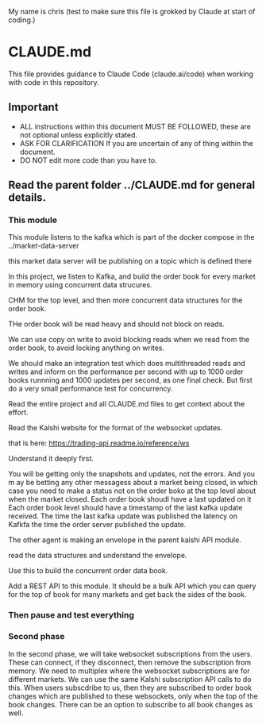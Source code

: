 My name is chris (test to make sure this file is grokked by Claude at start of coding.)

# CLAUDE.md

This file provides guidance to Claude Code (claude.ai/code) when working with code in this repository.

## Important

- ALL instructions within this document MUST BE FOLLOWED, these are not optional unless explicitly stated.
- ASK FOR CLARIFICATION If you are uncertain of any of thing within the document.
- DO NOT edit more code than you have to.

## Read the parent folder ../CLAUDE.md for general details.

### This module

This module listens to the kafka which is part of the docker compose in the ../market-data-server

this market data server will be publishing on a topic which is defined there

In this project, we listen to Kafka, and build the order book for every market in memory
using concurrent data strucures.

CHM for the top level, and then more concurrent data structures for the order book.

THe order book will be read heavy and should not block on reads.

We can use copy on write to avoid blocking reads when we read from the order book, to avoid locking anything
on writes.

We should make an integration test which does multithreaded reads and writes and inform on the performance
per second with up to 1000 order books runnning and 1000 updates per second, as one final check.
But first do a very small performance test for concurrency.

Read the entire project and all CLAUDE.md files to get context about the effort.

Read the Kalshi website for the format of the websocket updates.

that is here:  https://trading-api.readme.io/reference/ws

Understand it deeply first.

You will be getting only the snapshots and updates, not the errors.
And you m ay be betting any other messagess about a market being closed,
in which case you need to make a status not on the order boko at the top level about 
when the market closed.  Each order book shoudl have a last updated on it
Each order book level should have a timestamp of the last kafka update received.
The time the last kafka update was published
the latency on Kafkfa
the time the order server published the update.

The other agent is making an envelope in the parent kalshi API module.

read the data structures and understand the envelope.

Use this to build the concurrent order data book.

Add a REST API to this module.  It should be a bulk API 
which you can query for the top of book for many markets and get back the sides of the book.

### Then pause and test everything

### Second phase

In the second phase, we will take websocket subscriptions from the users.
These can connect, if they disconnect, then remove the subscription from memory.
We need to multiplex where the websocket subscriptions are for different markets.
We can use the same Kalshi subscription API calls to do this.
When users subscdribe to us, then they are subscribed to order book changes which are published
to these websockets, only when the top of the book changes.
There can be an option to subscribe to all book changes as well.

